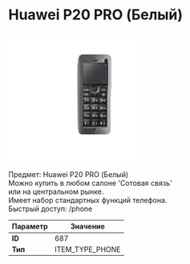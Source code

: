 # Huawei P20 PRO (Белый)

![Item Image](../img/687.webp?raw=true)

Предмет: Huawei P20 PRO (Белый)<br>Можно купить в любом салоне 'Сотовая связь'<br>или на центральном рынке.<br>Имеет набор стандартных функций телефона.<br>Быстрый доступ: /phone


| Параметр | Значение |
|----------|----------|
| **ID** | 687 |
| **Тип** | ITEM_TYPE_PHONE |

